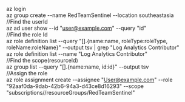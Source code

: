 az login  
az group create --name RedTeamSentinel --location southeastasia  
//Find the userId  
az ad user show --id "user@example.com" --query "id"  
//Find the role Id  
az role definition list --query "[].{name:name, roleType:roleType, roleName:roleName}" --output tsv | grep "Log Analytics Contributor"  
az role definition list --name "Log Analytics Contributor"  
//Find the scope(resourceId)  
az group list --query "[].{name:name, id:id}" --output tsv  
//Assign the role   
az role assignment create --assignee "User@example.com" --role "92aaf0da-9dab-42b6-94a3-d43ce8d16293" --scope "subscriptions/<subscriptionid>/resourceGroups/RedTeamSentinel"  


